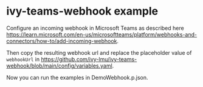 # ivy-teams-webhook example
Configure an incoming webhook in Microsoft Teams as described here https://learn.microsoft.com/en-us/microsoftteams/platform/webhooks-and-connectors/how-to/add-incoming-webhook.

Then copy the resulting webhook url and replace the placeholder value of `webhookUrl` in https://github.com/ivy-lmu/ivy-teams-webhook/blob/main/config/variables.yaml.

Now you can run the examples in DemoWebhook.p.json.
